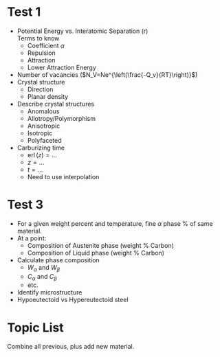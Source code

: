 # Test 1

- Potential Energy vs. Interatomic Separation (r)  
  Terms to know
  - Coefficient $\alpha$
  - Repulsion
  - Attraction
  - Lower Attraction Energy
- Number of vacancies ($N_V=Ne^{\left(\frac{-Q_v}{RT}\right)}$)
- Crystal structure
  - Direction
  - Planar density
- Describe crystal structures
  - Anomalous
  - Allotropy/Polymorphism
  - Anisotropic
  - Isotropic
  - Polyfaceted
- Carburizing time
  - $\operatorname{erl}(z)=...$
  - $z=...$
  - $t=...$
  - Need to use interpolation

# Test 3

- For a given weight percent and temperature, fine $\alpha$ phase % of same material.
- At a point:
  - Composition of Austenite phase (weight % Carbon)
  - Composition of Liquid phase (weight % Carbon)
- Calculate phase composition
  - $W_\alpha$ and $W_\beta$
  - $C_\alpha$ and $C_\beta$
  - etc.
- Identify microstructure
- Hypoeutectoid vs Hypereutectoid steel

# Topic List

Combine all previous, plus add new material.

